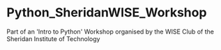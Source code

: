 # Python_SheridanWISE_Workshop

Part of an 'Intro to Python' Workshop organised by the WISE Club of the Sheridan Institute of Technology
